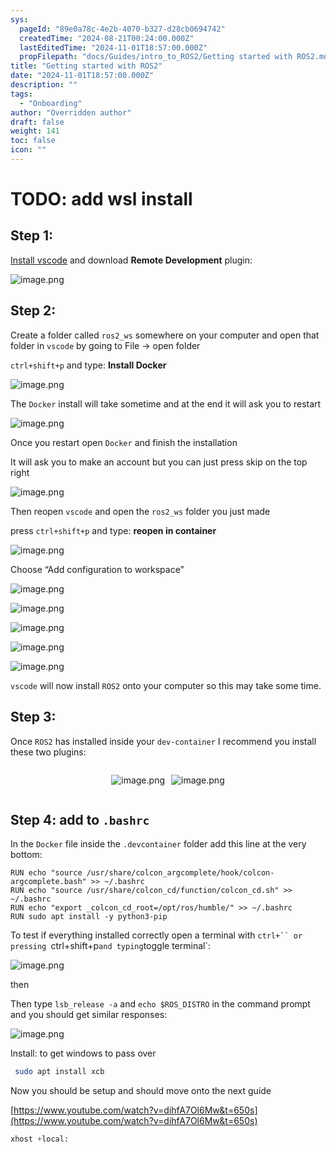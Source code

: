 ```yaml
---
sys:
  pageId: "89e0a78c-4e2b-4070-b327-d28cb0694742"
  createdTime: "2024-08-21T00:24:00.000Z"
  lastEditedTime: "2024-11-01T18:57:00.000Z"
  propFilepath: "docs/Guides/intro_to_ROS2/Getting started with ROS2.md"
title: "Getting started with ROS2"
date: "2024-11-01T18:57:00.000Z"
description: ""
tags:
  - "Onboarding"
author: "Overridden author"
draft: false
weight: 141
toc: false
icon: ""
---
```


# TODO: add wsl install

## Step 1:

[Install vscode](https://code.visualstudio.com/download) and download **Remote Development** plugin:

![image.png](https://prod-files-secure.s3.us-west-2.amazonaws.com/d518164a-d88e-44d1-a4ee-3adb3bd8bce0/efb52993-1881-4a40-b95e-6f020334f022/image.png?X-Amz-Algorithm=AWS4-HMAC-SHA256&X-Amz-Content-Sha256=UNSIGNED-PAYLOAD&X-Amz-Credential=ASIAZI2LB466VY4P6ZVL%2F20250319%2Fus-west-2%2Fs3%2Faws4_request&X-Amz-Date=20250319T032155Z&X-Amz-Expires=3600&X-Amz-Security-Token=IQoJb3JpZ2luX2VjEBMaCXVzLXdlc3QtMiJHMEUCIQCt3dtMD4NqbsqvJrKqZONMzNe59V3Z3c0yv%2FAi7fEbgAIgN3fAt43SN0vF%2BNU9NBtStcaQGUt%2FBkUti41O%2FQnNAk0q%2FwMIbBAAGgw2Mzc0MjMxODM4MDUiDOjhD4IaX8C%2FXjGy3yrcA7lt4mmEe9OeKzxi9ywgwMya6JrUEFR3jImO%2Bkjjv8AE18OZUxz6%2Fnx1p7Ttgc0t40W5Z6X94N2lkNAWoH1ubfiXoHa2KNOGBRsHtNWI2ce2wHYO62Hzj2nwQi9ftUBdIp8i73RZDcvzEFsbKMmwGXBx3R1Jz5plQZTZ53O%2F9olV85hbRMmQ8EYlqLeuPCsbp27wGjQ4FOGQm%2F608neY3qVhGH7hoWUNrdiSkpVoKCHjyrLec%2Ff87Bp8CyGzvx2NV4vKRaD6GFBB9csO3wV86%2ByXiRrTMVejnAUgqjTHus5257Zf%2B7HaptRR6EvDp7zOH6RfEC%2Fx9Di2d%2F%2BnCzWrOCHL%2FCnMZCRDTf72BNKorYHnMJwNSQ93mUjabTR97%2BlLh7BN6ML4zoFyDGj5OvW0Dmz8zvzQFS6xSLotsy1O%2FWWinrN%2B1iV49%2BKuADUFcR56bWvBc0GQj0ggmN0Y%2BUgOR0uJvdZ16upfme4yB51AWMRLewhj8H8xTrNr7NY%2Fu9P3UkWk3xFsQn8rpBDSquNjqiTQ0LUTGh8zhvjEgKIC%2FzcJRvm8ITwRYMseXPxWfQOkoPjecJj9fRNZ9eSKeUtZm3E%2Fd8Ty96rGrn9KKs3feunR%2BG8tjs%2Bdf54vQwlkMMbe6L4GOqUBH3o93hqOhz%2Fd%2BPvJdc7xw%2BgUkQ5fjDvQhyiJu7uvfYCiX5AWMi%2F1F8heoX4s3KCg%2BYFjqQ8BnP9JuWCgoyzIo8LDXRuAnCP%2FODUBdm1KX1VULW%2FTt1why5GJY6SRcgexdgyl%2Bt4xBHofbCwMSdNzRXPtB4%2BUIFeDtNHBcSOjyiM5EesHB8S8dOVF5aIgmpwHpRo9Mgt52W2oZURAKupCeS%2FlOALg&X-Amz-Signature=5564109bd62b3a7f58f1c33af8543dd883aed7aaa44b567b18f25d8991cd5341&X-Amz-SignedHeaders=host&x-id=GetObject)

## Step 2:

Create a folder called `ros2_ws` somewhere on your computer and open that folder in `vscode` by going to File → open folder 

`ctrl+shift+p` and type: **Install Docker**

![image.png](https://prod-files-secure.s3.us-west-2.amazonaws.com/d518164a-d88e-44d1-a4ee-3adb3bd8bce0/2269dc0e-1cd5-47ff-bceb-c04ad9b2eab0/image.png?X-Amz-Algorithm=AWS4-HMAC-SHA256&X-Amz-Content-Sha256=UNSIGNED-PAYLOAD&X-Amz-Credential=ASIAZI2LB466VY4P6ZVL%2F20250319%2Fus-west-2%2Fs3%2Faws4_request&X-Amz-Date=20250319T032155Z&X-Amz-Expires=3600&X-Amz-Security-Token=IQoJb3JpZ2luX2VjEBMaCXVzLXdlc3QtMiJHMEUCIQCt3dtMD4NqbsqvJrKqZONMzNe59V3Z3c0yv%2FAi7fEbgAIgN3fAt43SN0vF%2BNU9NBtStcaQGUt%2FBkUti41O%2FQnNAk0q%2FwMIbBAAGgw2Mzc0MjMxODM4MDUiDOjhD4IaX8C%2FXjGy3yrcA7lt4mmEe9OeKzxi9ywgwMya6JrUEFR3jImO%2Bkjjv8AE18OZUxz6%2Fnx1p7Ttgc0t40W5Z6X94N2lkNAWoH1ubfiXoHa2KNOGBRsHtNWI2ce2wHYO62Hzj2nwQi9ftUBdIp8i73RZDcvzEFsbKMmwGXBx3R1Jz5plQZTZ53O%2F9olV85hbRMmQ8EYlqLeuPCsbp27wGjQ4FOGQm%2F608neY3qVhGH7hoWUNrdiSkpVoKCHjyrLec%2Ff87Bp8CyGzvx2NV4vKRaD6GFBB9csO3wV86%2ByXiRrTMVejnAUgqjTHus5257Zf%2B7HaptRR6EvDp7zOH6RfEC%2Fx9Di2d%2F%2BnCzWrOCHL%2FCnMZCRDTf72BNKorYHnMJwNSQ93mUjabTR97%2BlLh7BN6ML4zoFyDGj5OvW0Dmz8zvzQFS6xSLotsy1O%2FWWinrN%2B1iV49%2BKuADUFcR56bWvBc0GQj0ggmN0Y%2BUgOR0uJvdZ16upfme4yB51AWMRLewhj8H8xTrNr7NY%2Fu9P3UkWk3xFsQn8rpBDSquNjqiTQ0LUTGh8zhvjEgKIC%2FzcJRvm8ITwRYMseXPxWfQOkoPjecJj9fRNZ9eSKeUtZm3E%2Fd8Ty96rGrn9KKs3feunR%2BG8tjs%2Bdf54vQwlkMMbe6L4GOqUBH3o93hqOhz%2Fd%2BPvJdc7xw%2BgUkQ5fjDvQhyiJu7uvfYCiX5AWMi%2F1F8heoX4s3KCg%2BYFjqQ8BnP9JuWCgoyzIo8LDXRuAnCP%2FODUBdm1KX1VULW%2FTt1why5GJY6SRcgexdgyl%2Bt4xBHofbCwMSdNzRXPtB4%2BUIFeDtNHBcSOjyiM5EesHB8S8dOVF5aIgmpwHpRo9Mgt52W2oZURAKupCeS%2FlOALg&X-Amz-Signature=c66f724f1a823f24a6cd65fb2394d27ba628229a1739ec7ad78e9a30547d99dc&X-Amz-SignedHeaders=host&x-id=GetObject)

The `Docker` install will take sometime and at the end it will ask you to restart

![image.png](https://prod-files-secure.s3.us-west-2.amazonaws.com/d518164a-d88e-44d1-a4ee-3adb3bd8bce0/ed233f78-be33-4b1f-b89c-9c346c0e961e/image.png?X-Amz-Algorithm=AWS4-HMAC-SHA256&X-Amz-Content-Sha256=UNSIGNED-PAYLOAD&X-Amz-Credential=ASIAZI2LB466VY4P6ZVL%2F20250319%2Fus-west-2%2Fs3%2Faws4_request&X-Amz-Date=20250319T032155Z&X-Amz-Expires=3600&X-Amz-Security-Token=IQoJb3JpZ2luX2VjEBMaCXVzLXdlc3QtMiJHMEUCIQCt3dtMD4NqbsqvJrKqZONMzNe59V3Z3c0yv%2FAi7fEbgAIgN3fAt43SN0vF%2BNU9NBtStcaQGUt%2FBkUti41O%2FQnNAk0q%2FwMIbBAAGgw2Mzc0MjMxODM4MDUiDOjhD4IaX8C%2FXjGy3yrcA7lt4mmEe9OeKzxi9ywgwMya6JrUEFR3jImO%2Bkjjv8AE18OZUxz6%2Fnx1p7Ttgc0t40W5Z6X94N2lkNAWoH1ubfiXoHa2KNOGBRsHtNWI2ce2wHYO62Hzj2nwQi9ftUBdIp8i73RZDcvzEFsbKMmwGXBx3R1Jz5plQZTZ53O%2F9olV85hbRMmQ8EYlqLeuPCsbp27wGjQ4FOGQm%2F608neY3qVhGH7hoWUNrdiSkpVoKCHjyrLec%2Ff87Bp8CyGzvx2NV4vKRaD6GFBB9csO3wV86%2ByXiRrTMVejnAUgqjTHus5257Zf%2B7HaptRR6EvDp7zOH6RfEC%2Fx9Di2d%2F%2BnCzWrOCHL%2FCnMZCRDTf72BNKorYHnMJwNSQ93mUjabTR97%2BlLh7BN6ML4zoFyDGj5OvW0Dmz8zvzQFS6xSLotsy1O%2FWWinrN%2B1iV49%2BKuADUFcR56bWvBc0GQj0ggmN0Y%2BUgOR0uJvdZ16upfme4yB51AWMRLewhj8H8xTrNr7NY%2Fu9P3UkWk3xFsQn8rpBDSquNjqiTQ0LUTGh8zhvjEgKIC%2FzcJRvm8ITwRYMseXPxWfQOkoPjecJj9fRNZ9eSKeUtZm3E%2Fd8Ty96rGrn9KKs3feunR%2BG8tjs%2Bdf54vQwlkMMbe6L4GOqUBH3o93hqOhz%2Fd%2BPvJdc7xw%2BgUkQ5fjDvQhyiJu7uvfYCiX5AWMi%2F1F8heoX4s3KCg%2BYFjqQ8BnP9JuWCgoyzIo8LDXRuAnCP%2FODUBdm1KX1VULW%2FTt1why5GJY6SRcgexdgyl%2Bt4xBHofbCwMSdNzRXPtB4%2BUIFeDtNHBcSOjyiM5EesHB8S8dOVF5aIgmpwHpRo9Mgt52W2oZURAKupCeS%2FlOALg&X-Amz-Signature=7374aa5f05d4b89af3182fcf9c5c1ea3227ec630ac8bdf449a48b76195160c7c&X-Amz-SignedHeaders=host&x-id=GetObject)

Once you restart open `Docker` and finish the installation

It will ask you to make an account but you can just press skip on the top right

![image.png](https://prod-files-secure.s3.us-west-2.amazonaws.com/d518164a-d88e-44d1-a4ee-3adb3bd8bce0/21010ad9-1659-4fd9-9f59-9932a09b2a3d/image.png?X-Amz-Algorithm=AWS4-HMAC-SHA256&X-Amz-Content-Sha256=UNSIGNED-PAYLOAD&X-Amz-Credential=ASIAZI2LB466VY4P6ZVL%2F20250319%2Fus-west-2%2Fs3%2Faws4_request&X-Amz-Date=20250319T032155Z&X-Amz-Expires=3600&X-Amz-Security-Token=IQoJb3JpZ2luX2VjEBMaCXVzLXdlc3QtMiJHMEUCIQCt3dtMD4NqbsqvJrKqZONMzNe59V3Z3c0yv%2FAi7fEbgAIgN3fAt43SN0vF%2BNU9NBtStcaQGUt%2FBkUti41O%2FQnNAk0q%2FwMIbBAAGgw2Mzc0MjMxODM4MDUiDOjhD4IaX8C%2FXjGy3yrcA7lt4mmEe9OeKzxi9ywgwMya6JrUEFR3jImO%2Bkjjv8AE18OZUxz6%2Fnx1p7Ttgc0t40W5Z6X94N2lkNAWoH1ubfiXoHa2KNOGBRsHtNWI2ce2wHYO62Hzj2nwQi9ftUBdIp8i73RZDcvzEFsbKMmwGXBx3R1Jz5plQZTZ53O%2F9olV85hbRMmQ8EYlqLeuPCsbp27wGjQ4FOGQm%2F608neY3qVhGH7hoWUNrdiSkpVoKCHjyrLec%2Ff87Bp8CyGzvx2NV4vKRaD6GFBB9csO3wV86%2ByXiRrTMVejnAUgqjTHus5257Zf%2B7HaptRR6EvDp7zOH6RfEC%2Fx9Di2d%2F%2BnCzWrOCHL%2FCnMZCRDTf72BNKorYHnMJwNSQ93mUjabTR97%2BlLh7BN6ML4zoFyDGj5OvW0Dmz8zvzQFS6xSLotsy1O%2FWWinrN%2B1iV49%2BKuADUFcR56bWvBc0GQj0ggmN0Y%2BUgOR0uJvdZ16upfme4yB51AWMRLewhj8H8xTrNr7NY%2Fu9P3UkWk3xFsQn8rpBDSquNjqiTQ0LUTGh8zhvjEgKIC%2FzcJRvm8ITwRYMseXPxWfQOkoPjecJj9fRNZ9eSKeUtZm3E%2Fd8Ty96rGrn9KKs3feunR%2BG8tjs%2Bdf54vQwlkMMbe6L4GOqUBH3o93hqOhz%2Fd%2BPvJdc7xw%2BgUkQ5fjDvQhyiJu7uvfYCiX5AWMi%2F1F8heoX4s3KCg%2BYFjqQ8BnP9JuWCgoyzIo8LDXRuAnCP%2FODUBdm1KX1VULW%2FTt1why5GJY6SRcgexdgyl%2Bt4xBHofbCwMSdNzRXPtB4%2BUIFeDtNHBcSOjyiM5EesHB8S8dOVF5aIgmpwHpRo9Mgt52W2oZURAKupCeS%2FlOALg&X-Amz-Signature=047bf43bfaddd2aa429d01141146334d2ea343d6fffee4a80c250f78ea6e2fc2&X-Amz-SignedHeaders=host&x-id=GetObject)

Then reopen `vscode` and open the `ros2_ws` folder you just made

press `ctrl+shift+p` and type: **reopen in container**

![image.png](https://prod-files-secure.s3.us-west-2.amazonaws.com/d518164a-d88e-44d1-a4ee-3adb3bd8bce0/4e93b8c2-41ad-488c-8095-c74205196118/image.png?X-Amz-Algorithm=AWS4-HMAC-SHA256&X-Amz-Content-Sha256=UNSIGNED-PAYLOAD&X-Amz-Credential=ASIAZI2LB466VY4P6ZVL%2F20250319%2Fus-west-2%2Fs3%2Faws4_request&X-Amz-Date=20250319T032155Z&X-Amz-Expires=3600&X-Amz-Security-Token=IQoJb3JpZ2luX2VjEBMaCXVzLXdlc3QtMiJHMEUCIQCt3dtMD4NqbsqvJrKqZONMzNe59V3Z3c0yv%2FAi7fEbgAIgN3fAt43SN0vF%2BNU9NBtStcaQGUt%2FBkUti41O%2FQnNAk0q%2FwMIbBAAGgw2Mzc0MjMxODM4MDUiDOjhD4IaX8C%2FXjGy3yrcA7lt4mmEe9OeKzxi9ywgwMya6JrUEFR3jImO%2Bkjjv8AE18OZUxz6%2Fnx1p7Ttgc0t40W5Z6X94N2lkNAWoH1ubfiXoHa2KNOGBRsHtNWI2ce2wHYO62Hzj2nwQi9ftUBdIp8i73RZDcvzEFsbKMmwGXBx3R1Jz5plQZTZ53O%2F9olV85hbRMmQ8EYlqLeuPCsbp27wGjQ4FOGQm%2F608neY3qVhGH7hoWUNrdiSkpVoKCHjyrLec%2Ff87Bp8CyGzvx2NV4vKRaD6GFBB9csO3wV86%2ByXiRrTMVejnAUgqjTHus5257Zf%2B7HaptRR6EvDp7zOH6RfEC%2Fx9Di2d%2F%2BnCzWrOCHL%2FCnMZCRDTf72BNKorYHnMJwNSQ93mUjabTR97%2BlLh7BN6ML4zoFyDGj5OvW0Dmz8zvzQFS6xSLotsy1O%2FWWinrN%2B1iV49%2BKuADUFcR56bWvBc0GQj0ggmN0Y%2BUgOR0uJvdZ16upfme4yB51AWMRLewhj8H8xTrNr7NY%2Fu9P3UkWk3xFsQn8rpBDSquNjqiTQ0LUTGh8zhvjEgKIC%2FzcJRvm8ITwRYMseXPxWfQOkoPjecJj9fRNZ9eSKeUtZm3E%2Fd8Ty96rGrn9KKs3feunR%2BG8tjs%2Bdf54vQwlkMMbe6L4GOqUBH3o93hqOhz%2Fd%2BPvJdc7xw%2BgUkQ5fjDvQhyiJu7uvfYCiX5AWMi%2F1F8heoX4s3KCg%2BYFjqQ8BnP9JuWCgoyzIo8LDXRuAnCP%2FODUBdm1KX1VULW%2FTt1why5GJY6SRcgexdgyl%2Bt4xBHofbCwMSdNzRXPtB4%2BUIFeDtNHBcSOjyiM5EesHB8S8dOVF5aIgmpwHpRo9Mgt52W2oZURAKupCeS%2FlOALg&X-Amz-Signature=ddc1ad328c7dadaa5057ca10091fc4693db4d6a65a27719b80db90af6ac778ad&X-Amz-SignedHeaders=host&x-id=GetObject)

Choose “Add configuration to workspace”

![image.png](https://prod-files-secure.s3.us-west-2.amazonaws.com/d518164a-d88e-44d1-a4ee-3adb3bd8bce0/9560b282-5060-4989-ba37-97e7b2c22476/image.png?X-Amz-Algorithm=AWS4-HMAC-SHA256&X-Amz-Content-Sha256=UNSIGNED-PAYLOAD&X-Amz-Credential=ASIAZI2LB466VY4P6ZVL%2F20250319%2Fus-west-2%2Fs3%2Faws4_request&X-Amz-Date=20250319T032155Z&X-Amz-Expires=3600&X-Amz-Security-Token=IQoJb3JpZ2luX2VjEBMaCXVzLXdlc3QtMiJHMEUCIQCt3dtMD4NqbsqvJrKqZONMzNe59V3Z3c0yv%2FAi7fEbgAIgN3fAt43SN0vF%2BNU9NBtStcaQGUt%2FBkUti41O%2FQnNAk0q%2FwMIbBAAGgw2Mzc0MjMxODM4MDUiDOjhD4IaX8C%2FXjGy3yrcA7lt4mmEe9OeKzxi9ywgwMya6JrUEFR3jImO%2Bkjjv8AE18OZUxz6%2Fnx1p7Ttgc0t40W5Z6X94N2lkNAWoH1ubfiXoHa2KNOGBRsHtNWI2ce2wHYO62Hzj2nwQi9ftUBdIp8i73RZDcvzEFsbKMmwGXBx3R1Jz5plQZTZ53O%2F9olV85hbRMmQ8EYlqLeuPCsbp27wGjQ4FOGQm%2F608neY3qVhGH7hoWUNrdiSkpVoKCHjyrLec%2Ff87Bp8CyGzvx2NV4vKRaD6GFBB9csO3wV86%2ByXiRrTMVejnAUgqjTHus5257Zf%2B7HaptRR6EvDp7zOH6RfEC%2Fx9Di2d%2F%2BnCzWrOCHL%2FCnMZCRDTf72BNKorYHnMJwNSQ93mUjabTR97%2BlLh7BN6ML4zoFyDGj5OvW0Dmz8zvzQFS6xSLotsy1O%2FWWinrN%2B1iV49%2BKuADUFcR56bWvBc0GQj0ggmN0Y%2BUgOR0uJvdZ16upfme4yB51AWMRLewhj8H8xTrNr7NY%2Fu9P3UkWk3xFsQn8rpBDSquNjqiTQ0LUTGh8zhvjEgKIC%2FzcJRvm8ITwRYMseXPxWfQOkoPjecJj9fRNZ9eSKeUtZm3E%2Fd8Ty96rGrn9KKs3feunR%2BG8tjs%2Bdf54vQwlkMMbe6L4GOqUBH3o93hqOhz%2Fd%2BPvJdc7xw%2BgUkQ5fjDvQhyiJu7uvfYCiX5AWMi%2F1F8heoX4s3KCg%2BYFjqQ8BnP9JuWCgoyzIo8LDXRuAnCP%2FODUBdm1KX1VULW%2FTt1why5GJY6SRcgexdgyl%2Bt4xBHofbCwMSdNzRXPtB4%2BUIFeDtNHBcSOjyiM5EesHB8S8dOVF5aIgmpwHpRo9Mgt52W2oZURAKupCeS%2FlOALg&X-Amz-Signature=0da2121b9b7ade77580e36298430c28f6f25d4b2d6ba1512fdeb7f913d401cb0&X-Amz-SignedHeaders=host&x-id=GetObject)

![image.png](https://prod-files-secure.s3.us-west-2.amazonaws.com/d518164a-d88e-44d1-a4ee-3adb3bd8bce0/2ee63f81-886b-48e8-a553-dc6e5eac99e4/image.png?X-Amz-Algorithm=AWS4-HMAC-SHA256&X-Amz-Content-Sha256=UNSIGNED-PAYLOAD&X-Amz-Credential=ASIAZI2LB466VY4P6ZVL%2F20250319%2Fus-west-2%2Fs3%2Faws4_request&X-Amz-Date=20250319T032155Z&X-Amz-Expires=3600&X-Amz-Security-Token=IQoJb3JpZ2luX2VjEBMaCXVzLXdlc3QtMiJHMEUCIQCt3dtMD4NqbsqvJrKqZONMzNe59V3Z3c0yv%2FAi7fEbgAIgN3fAt43SN0vF%2BNU9NBtStcaQGUt%2FBkUti41O%2FQnNAk0q%2FwMIbBAAGgw2Mzc0MjMxODM4MDUiDOjhD4IaX8C%2FXjGy3yrcA7lt4mmEe9OeKzxi9ywgwMya6JrUEFR3jImO%2Bkjjv8AE18OZUxz6%2Fnx1p7Ttgc0t40W5Z6X94N2lkNAWoH1ubfiXoHa2KNOGBRsHtNWI2ce2wHYO62Hzj2nwQi9ftUBdIp8i73RZDcvzEFsbKMmwGXBx3R1Jz5plQZTZ53O%2F9olV85hbRMmQ8EYlqLeuPCsbp27wGjQ4FOGQm%2F608neY3qVhGH7hoWUNrdiSkpVoKCHjyrLec%2Ff87Bp8CyGzvx2NV4vKRaD6GFBB9csO3wV86%2ByXiRrTMVejnAUgqjTHus5257Zf%2B7HaptRR6EvDp7zOH6RfEC%2Fx9Di2d%2F%2BnCzWrOCHL%2FCnMZCRDTf72BNKorYHnMJwNSQ93mUjabTR97%2BlLh7BN6ML4zoFyDGj5OvW0Dmz8zvzQFS6xSLotsy1O%2FWWinrN%2B1iV49%2BKuADUFcR56bWvBc0GQj0ggmN0Y%2BUgOR0uJvdZ16upfme4yB51AWMRLewhj8H8xTrNr7NY%2Fu9P3UkWk3xFsQn8rpBDSquNjqiTQ0LUTGh8zhvjEgKIC%2FzcJRvm8ITwRYMseXPxWfQOkoPjecJj9fRNZ9eSKeUtZm3E%2Fd8Ty96rGrn9KKs3feunR%2BG8tjs%2Bdf54vQwlkMMbe6L4GOqUBH3o93hqOhz%2Fd%2BPvJdc7xw%2BgUkQ5fjDvQhyiJu7uvfYCiX5AWMi%2F1F8heoX4s3KCg%2BYFjqQ8BnP9JuWCgoyzIo8LDXRuAnCP%2FODUBdm1KX1VULW%2FTt1why5GJY6SRcgexdgyl%2Bt4xBHofbCwMSdNzRXPtB4%2BUIFeDtNHBcSOjyiM5EesHB8S8dOVF5aIgmpwHpRo9Mgt52W2oZURAKupCeS%2FlOALg&X-Amz-Signature=587db25decee79083842c44e222df8dba9259f89faa67566c156709f75b950b5&X-Amz-SignedHeaders=host&x-id=GetObject)

![image.png](https://prod-files-secure.s3.us-west-2.amazonaws.com/d518164a-d88e-44d1-a4ee-3adb3bd8bce0/ae1580b2-b048-407e-aed9-b584224a7a04/image.png?X-Amz-Algorithm=AWS4-HMAC-SHA256&X-Amz-Content-Sha256=UNSIGNED-PAYLOAD&X-Amz-Credential=ASIAZI2LB466VY4P6ZVL%2F20250319%2Fus-west-2%2Fs3%2Faws4_request&X-Amz-Date=20250319T032155Z&X-Amz-Expires=3600&X-Amz-Security-Token=IQoJb3JpZ2luX2VjEBMaCXVzLXdlc3QtMiJHMEUCIQCt3dtMD4NqbsqvJrKqZONMzNe59V3Z3c0yv%2FAi7fEbgAIgN3fAt43SN0vF%2BNU9NBtStcaQGUt%2FBkUti41O%2FQnNAk0q%2FwMIbBAAGgw2Mzc0MjMxODM4MDUiDOjhD4IaX8C%2FXjGy3yrcA7lt4mmEe9OeKzxi9ywgwMya6JrUEFR3jImO%2Bkjjv8AE18OZUxz6%2Fnx1p7Ttgc0t40W5Z6X94N2lkNAWoH1ubfiXoHa2KNOGBRsHtNWI2ce2wHYO62Hzj2nwQi9ftUBdIp8i73RZDcvzEFsbKMmwGXBx3R1Jz5plQZTZ53O%2F9olV85hbRMmQ8EYlqLeuPCsbp27wGjQ4FOGQm%2F608neY3qVhGH7hoWUNrdiSkpVoKCHjyrLec%2Ff87Bp8CyGzvx2NV4vKRaD6GFBB9csO3wV86%2ByXiRrTMVejnAUgqjTHus5257Zf%2B7HaptRR6EvDp7zOH6RfEC%2Fx9Di2d%2F%2BnCzWrOCHL%2FCnMZCRDTf72BNKorYHnMJwNSQ93mUjabTR97%2BlLh7BN6ML4zoFyDGj5OvW0Dmz8zvzQFS6xSLotsy1O%2FWWinrN%2B1iV49%2BKuADUFcR56bWvBc0GQj0ggmN0Y%2BUgOR0uJvdZ16upfme4yB51AWMRLewhj8H8xTrNr7NY%2Fu9P3UkWk3xFsQn8rpBDSquNjqiTQ0LUTGh8zhvjEgKIC%2FzcJRvm8ITwRYMseXPxWfQOkoPjecJj9fRNZ9eSKeUtZm3E%2Fd8Ty96rGrn9KKs3feunR%2BG8tjs%2Bdf54vQwlkMMbe6L4GOqUBH3o93hqOhz%2Fd%2BPvJdc7xw%2BgUkQ5fjDvQhyiJu7uvfYCiX5AWMi%2F1F8heoX4s3KCg%2BYFjqQ8BnP9JuWCgoyzIo8LDXRuAnCP%2FODUBdm1KX1VULW%2FTt1why5GJY6SRcgexdgyl%2Bt4xBHofbCwMSdNzRXPtB4%2BUIFeDtNHBcSOjyiM5EesHB8S8dOVF5aIgmpwHpRo9Mgt52W2oZURAKupCeS%2FlOALg&X-Amz-Signature=f797486ed0af56dfd90df772b53f90787a11bf3eab866c72530e64631182b086&X-Amz-SignedHeaders=host&x-id=GetObject)

![image.png](https://prod-files-secure.s3.us-west-2.amazonaws.com/d518164a-d88e-44d1-a4ee-3adb3bd8bce0/53255b28-f75e-430f-b9e3-c0ac8577e42b/image.png?X-Amz-Algorithm=AWS4-HMAC-SHA256&X-Amz-Content-Sha256=UNSIGNED-PAYLOAD&X-Amz-Credential=ASIAZI2LB466VY4P6ZVL%2F20250319%2Fus-west-2%2Fs3%2Faws4_request&X-Amz-Date=20250319T032155Z&X-Amz-Expires=3600&X-Amz-Security-Token=IQoJb3JpZ2luX2VjEBMaCXVzLXdlc3QtMiJHMEUCIQCt3dtMD4NqbsqvJrKqZONMzNe59V3Z3c0yv%2FAi7fEbgAIgN3fAt43SN0vF%2BNU9NBtStcaQGUt%2FBkUti41O%2FQnNAk0q%2FwMIbBAAGgw2Mzc0MjMxODM4MDUiDOjhD4IaX8C%2FXjGy3yrcA7lt4mmEe9OeKzxi9ywgwMya6JrUEFR3jImO%2Bkjjv8AE18OZUxz6%2Fnx1p7Ttgc0t40W5Z6X94N2lkNAWoH1ubfiXoHa2KNOGBRsHtNWI2ce2wHYO62Hzj2nwQi9ftUBdIp8i73RZDcvzEFsbKMmwGXBx3R1Jz5plQZTZ53O%2F9olV85hbRMmQ8EYlqLeuPCsbp27wGjQ4FOGQm%2F608neY3qVhGH7hoWUNrdiSkpVoKCHjyrLec%2Ff87Bp8CyGzvx2NV4vKRaD6GFBB9csO3wV86%2ByXiRrTMVejnAUgqjTHus5257Zf%2B7HaptRR6EvDp7zOH6RfEC%2Fx9Di2d%2F%2BnCzWrOCHL%2FCnMZCRDTf72BNKorYHnMJwNSQ93mUjabTR97%2BlLh7BN6ML4zoFyDGj5OvW0Dmz8zvzQFS6xSLotsy1O%2FWWinrN%2B1iV49%2BKuADUFcR56bWvBc0GQj0ggmN0Y%2BUgOR0uJvdZ16upfme4yB51AWMRLewhj8H8xTrNr7NY%2Fu9P3UkWk3xFsQn8rpBDSquNjqiTQ0LUTGh8zhvjEgKIC%2FzcJRvm8ITwRYMseXPxWfQOkoPjecJj9fRNZ9eSKeUtZm3E%2Fd8Ty96rGrn9KKs3feunR%2BG8tjs%2Bdf54vQwlkMMbe6L4GOqUBH3o93hqOhz%2Fd%2BPvJdc7xw%2BgUkQ5fjDvQhyiJu7uvfYCiX5AWMi%2F1F8heoX4s3KCg%2BYFjqQ8BnP9JuWCgoyzIo8LDXRuAnCP%2FODUBdm1KX1VULW%2FTt1why5GJY6SRcgexdgyl%2Bt4xBHofbCwMSdNzRXPtB4%2BUIFeDtNHBcSOjyiM5EesHB8S8dOVF5aIgmpwHpRo9Mgt52W2oZURAKupCeS%2FlOALg&X-Amz-Signature=8ffa91e322161c3da0b212fcf319a97820d0e03cfe6d664f9f367bec38948337&X-Amz-SignedHeaders=host&x-id=GetObject)

![image.png](https://prod-files-secure.s3.us-west-2.amazonaws.com/d518164a-d88e-44d1-a4ee-3adb3bd8bce0/7c562767-5af9-4ffb-97d1-327bcdf4ee00/image.png?X-Amz-Algorithm=AWS4-HMAC-SHA256&X-Amz-Content-Sha256=UNSIGNED-PAYLOAD&X-Amz-Credential=ASIAZI2LB466VY4P6ZVL%2F20250319%2Fus-west-2%2Fs3%2Faws4_request&X-Amz-Date=20250319T032155Z&X-Amz-Expires=3600&X-Amz-Security-Token=IQoJb3JpZ2luX2VjEBMaCXVzLXdlc3QtMiJHMEUCIQCt3dtMD4NqbsqvJrKqZONMzNe59V3Z3c0yv%2FAi7fEbgAIgN3fAt43SN0vF%2BNU9NBtStcaQGUt%2FBkUti41O%2FQnNAk0q%2FwMIbBAAGgw2Mzc0MjMxODM4MDUiDOjhD4IaX8C%2FXjGy3yrcA7lt4mmEe9OeKzxi9ywgwMya6JrUEFR3jImO%2Bkjjv8AE18OZUxz6%2Fnx1p7Ttgc0t40W5Z6X94N2lkNAWoH1ubfiXoHa2KNOGBRsHtNWI2ce2wHYO62Hzj2nwQi9ftUBdIp8i73RZDcvzEFsbKMmwGXBx3R1Jz5plQZTZ53O%2F9olV85hbRMmQ8EYlqLeuPCsbp27wGjQ4FOGQm%2F608neY3qVhGH7hoWUNrdiSkpVoKCHjyrLec%2Ff87Bp8CyGzvx2NV4vKRaD6GFBB9csO3wV86%2ByXiRrTMVejnAUgqjTHus5257Zf%2B7HaptRR6EvDp7zOH6RfEC%2Fx9Di2d%2F%2BnCzWrOCHL%2FCnMZCRDTf72BNKorYHnMJwNSQ93mUjabTR97%2BlLh7BN6ML4zoFyDGj5OvW0Dmz8zvzQFS6xSLotsy1O%2FWWinrN%2B1iV49%2BKuADUFcR56bWvBc0GQj0ggmN0Y%2BUgOR0uJvdZ16upfme4yB51AWMRLewhj8H8xTrNr7NY%2Fu9P3UkWk3xFsQn8rpBDSquNjqiTQ0LUTGh8zhvjEgKIC%2FzcJRvm8ITwRYMseXPxWfQOkoPjecJj9fRNZ9eSKeUtZm3E%2Fd8Ty96rGrn9KKs3feunR%2BG8tjs%2Bdf54vQwlkMMbe6L4GOqUBH3o93hqOhz%2Fd%2BPvJdc7xw%2BgUkQ5fjDvQhyiJu7uvfYCiX5AWMi%2F1F8heoX4s3KCg%2BYFjqQ8BnP9JuWCgoyzIo8LDXRuAnCP%2FODUBdm1KX1VULW%2FTt1why5GJY6SRcgexdgyl%2Bt4xBHofbCwMSdNzRXPtB4%2BUIFeDtNHBcSOjyiM5EesHB8S8dOVF5aIgmpwHpRo9Mgt52W2oZURAKupCeS%2FlOALg&X-Amz-Signature=c4d13e471e673ba36f784def01414a75f200ad0417de6f37e0f89586742ffb10&X-Amz-SignedHeaders=host&x-id=GetObject)

`vscode` will now install `ROS2` onto your computer so this may take some time.

## Step 3:

Once `ROS2` has installed inside your `dev-container` I recommend you install these two plugins:

<div style="display: flex;flex-direction: row; column-gap:10px; max-width: 630px;justify-content: center;">
<div>

![image.png](https://prod-files-secure.s3.us-west-2.amazonaws.com/d518164a-d88e-44d1-a4ee-3adb3bd8bce0/3fc3d550-5a54-4ba1-ba6b-faa01cdb7369/image.png?X-Amz-Algorithm=AWS4-HMAC-SHA256&X-Amz-Content-Sha256=UNSIGNED-PAYLOAD&X-Amz-Credential=ASIAZI2LB466WUI2WF7Y%2F20250319%2Fus-west-2%2Fs3%2Faws4_request&X-Amz-Date=20250319T032159Z&X-Amz-Expires=3600&X-Amz-Security-Token=IQoJb3JpZ2luX2VjEBMaCXVzLXdlc3QtMiJGMEQCIQDKhQg5Hp5H3iAraxvy%2BZE9XwL3Nw4N8QHqvXS8pCXNawIfaH%2FfOXdCYQLwEr7qQyC7bFptBGGlLOWYNX%2BLbX6q8Cr%2FAwhsEAAaDDYzNzQyMzE4MzgwNSIMH9n0k2yeRxdD2BD%2BKtwDERSqHClZDOuysCqpO1PRFpcOFxghVRvLpeCXMDrrok9J%2Bvvt7IIRhUla0Rm1wXCqtK2awWuKv8U267ngDk9lKIX9JLo27fRmoR1QGGdVR%2FR3iziFO2Z1hATvj5zg54yeB%2FjDhui3FQcGdLSlQgRIiIsWALCl9ev1BNB6xV1%2BGSAqUOxTZ5zQ1w2AedJV0m7CPHQA4VDtjNv%2BFK3Q%2Bb1yW1QtzHAxnMFD4EzVxYFdVVH4RaTzR3PtuDjbDxDCbkXHHytP%2FUgXi4Xrz0xmDIMddk2yQO%2FZRgWvgOv%2BI44959%2BbQ5bhS9A%2BLolsECRPbxhIOI6nwz3sZmCJqCmbD7IgokNpVGp6iebkHwXPlaZ8TFnLCRLORZkuKBbSOywS33We3guVpg46RSPh7LV2BUgfVfVUs9G5DOov%2BFAHoE8JUyK8EyBojVavrv4wtEtOISDETCgG5RuxOc8oPfoteXKAxYp3XR9cqTx2K8xb278H4cYFSizEsrYWdc2eh3xt3K1DUlFdZGjdNIPPZ92ixFc7Vn43q4bCMcQWZCPwnrxA04qGR7OzJMUg1UOs2c6QLvOxuiOBgEXUXJR2pxfLytditOZvB2FrIk0fbfdZBYktaxAzJryiwGzBtR47E38wvt7ovgY6pgEBr5gyhGJWQHINALFjohEfU3NVRUcsY5J7J1Y9LjpR8KrmyV1I5mf%2BMDUUjRX8lm9I5MrdUZBC9dcFgwuSgsbzdcO%2FOxKWDlVvn%2FqXHF1YW5PSOQghQYcx3Nr0nnD8fA13Czu340X0vRMUB2ONaY4WheZ6grvMm6rKWaZdVHplZ4KUhx0RA4kzV%2BP13ydtsYrfmgIHVpG6Fn2ns8nWAyj1FIyuD9pz&X-Amz-Signature=00fa0c9e886db0eaa050227682cc471021ca8366e63684e4f059ae4b55d78806&X-Amz-SignedHeaders=host&x-id=GetObject)

</div>
<div>

![image.png](https://prod-files-secure.s3.us-west-2.amazonaws.com/d518164a-d88e-44d1-a4ee-3adb3bd8bce0/d994cc66-13c2-4093-a5a3-f84cf4601a82/image.png?X-Amz-Algorithm=AWS4-HMAC-SHA256&X-Amz-Content-Sha256=UNSIGNED-PAYLOAD&X-Amz-Credential=ASIAZI2LB4667PAFI3CX%2F20250319%2Fus-west-2%2Fs3%2Faws4_request&X-Amz-Date=20250319T032159Z&X-Amz-Expires=3600&X-Amz-Security-Token=IQoJb3JpZ2luX2VjEBMaCXVzLXdlc3QtMiJIMEYCIQDlwp5UDwN63YIazLh7aMlv%2BYXr31GZ0xyk3wZle%2FdJ%2FQIhAJGpWPJeZ9Xa4R%2BdkNCQr0fR9xPEPZm4G3Ab3hVILkOVKv8DCGwQABoMNjM3NDIzMTgzODA1Igzw78Cy0BPzG0b8fHgq3APPOGfkdXgR05aim9RkjWG0SQAgYpPyw31gtuZsh8Y1VGKYNbnpq4BFoXwWtMhD05GrsFrKunQH8SomOB9ZeGIDxwR9U5AzydJ%2BfLT%2Bk2aw2vv3aWiru7sMHqF4NkvWjqQomjZqT%2FfMyaeY%2BwzHqZ4IJZyKB4riQ8y9HT3XAGYSIm81S%2FCUpA0TH7l5DzYWN%2FNNEedz%2FU9yQsdX1Bculf2PTe1LHO7BeReoi6qk6F1XFYQxHrLrsJVq3YHlSVVA7mD5ZRz3xzQ%2FKHeLmUnAbiZt9Gdwi1kGtcyacgDJLy1dTHuYL4BIM0HCaGaSxNOZE5z%2FKsByByMJmBzl8GHngK23D2o2xMhHJXZP45mxIu6H5x6I6MxaHjpTXRXzt7LSn%2Bnk2YapGYG7bw%2B%2B4Ghepu1RnV%2Fdp%2BvC3Ho4m6PGljVKM6qe1ydfWJGsdeaWHlkRwvsvSifWBk2fJj08ppvFCKbVzsJZl2Tz8E57hjDw9f4oSOcScoI4RSJN%2F3zf%2BsbkZfEaWhaeo2hY2IW%2BOJ1yJ%2Bcg5q%2FCMrzw9BNCL065EI6yVSr9hU9L7Jw%2B0Fs9%2FIoyHQvd%2F8j4zO%2B0uBBN1%2FaXo4vYpVTbCLHl%2BrC5ZkOOY1jHnCbgDMMlmZU%2BCIbKaDC%2F3ui%2BBjqkAdomcGNB9BpUA3HDR1DKf8gGfaPXxN4grILpBDPnkF2PlfApWEiO33kejucTJvYJS89oLbpvS3mjlT2n23ukB%2B9lqXXWtj6SZgFCxeNQhsjDL%2BOIzM2OVnolr3%2FaE8ayPObfx%2F9vd2saIhBskcwLxcHzL%2FOpSLJ5OV2%2BorhRy%2BM1rqPn1I6orDkGD1VWlbYpd3CpExQeyPeIiCdf7SK%2FKshb9Q9S&X-Amz-Signature=a78e6a8058d9d0fd9a427fae696d7d47609a59ac977aea138f3a42da71e574b1&X-Amz-SignedHeaders=host&x-id=GetObject)

</div>
</div>

## Step 4: add to `.bashrc`

In the `Docker` file inside the `.devcontainer` folder add this line at the very bottom: 

```docker
RUN echo "source /usr/share/colcon_argcomplete/hook/colcon-argcomplete.bash" >> ~/.bashrc
RUN echo "source /usr/share/colcon_cd/function/colcon_cd.sh" >> ~/.bashrc
RUN echo "export _colcon_cd_root=/opt/ros/humble/" >> ~/.bashrc
RUN sudo apt install -y python3-pip 
```

To test if everything installed correctly open a terminal with `ctrl+`` or pressing `ctrl+shift+p` and typing `toggle terminal`:

![image.png](https://prod-files-secure.s3.us-west-2.amazonaws.com/d518164a-d88e-44d1-a4ee-3adb3bd8bce0/6a4943d8-b04e-4c02-9a58-775f3384d1a5/image.png?X-Amz-Algorithm=AWS4-HMAC-SHA256&X-Amz-Content-Sha256=UNSIGNED-PAYLOAD&X-Amz-Credential=ASIAZI2LB466VY4P6ZVL%2F20250319%2Fus-west-2%2Fs3%2Faws4_request&X-Amz-Date=20250319T032155Z&X-Amz-Expires=3600&X-Amz-Security-Token=IQoJb3JpZ2luX2VjEBMaCXVzLXdlc3QtMiJHMEUCIQCt3dtMD4NqbsqvJrKqZONMzNe59V3Z3c0yv%2FAi7fEbgAIgN3fAt43SN0vF%2BNU9NBtStcaQGUt%2FBkUti41O%2FQnNAk0q%2FwMIbBAAGgw2Mzc0MjMxODM4MDUiDOjhD4IaX8C%2FXjGy3yrcA7lt4mmEe9OeKzxi9ywgwMya6JrUEFR3jImO%2Bkjjv8AE18OZUxz6%2Fnx1p7Ttgc0t40W5Z6X94N2lkNAWoH1ubfiXoHa2KNOGBRsHtNWI2ce2wHYO62Hzj2nwQi9ftUBdIp8i73RZDcvzEFsbKMmwGXBx3R1Jz5plQZTZ53O%2F9olV85hbRMmQ8EYlqLeuPCsbp27wGjQ4FOGQm%2F608neY3qVhGH7hoWUNrdiSkpVoKCHjyrLec%2Ff87Bp8CyGzvx2NV4vKRaD6GFBB9csO3wV86%2ByXiRrTMVejnAUgqjTHus5257Zf%2B7HaptRR6EvDp7zOH6RfEC%2Fx9Di2d%2F%2BnCzWrOCHL%2FCnMZCRDTf72BNKorYHnMJwNSQ93mUjabTR97%2BlLh7BN6ML4zoFyDGj5OvW0Dmz8zvzQFS6xSLotsy1O%2FWWinrN%2B1iV49%2BKuADUFcR56bWvBc0GQj0ggmN0Y%2BUgOR0uJvdZ16upfme4yB51AWMRLewhj8H8xTrNr7NY%2Fu9P3UkWk3xFsQn8rpBDSquNjqiTQ0LUTGh8zhvjEgKIC%2FzcJRvm8ITwRYMseXPxWfQOkoPjecJj9fRNZ9eSKeUtZm3E%2Fd8Ty96rGrn9KKs3feunR%2BG8tjs%2Bdf54vQwlkMMbe6L4GOqUBH3o93hqOhz%2Fd%2BPvJdc7xw%2BgUkQ5fjDvQhyiJu7uvfYCiX5AWMi%2F1F8heoX4s3KCg%2BYFjqQ8BnP9JuWCgoyzIo8LDXRuAnCP%2FODUBdm1KX1VULW%2FTt1why5GJY6SRcgexdgyl%2Bt4xBHofbCwMSdNzRXPtB4%2BUIFeDtNHBcSOjyiM5EesHB8S8dOVF5aIgmpwHpRo9Mgt52W2oZURAKupCeS%2FlOALg&X-Amz-Signature=75f3309bbec06817ed3971e140e52273a03bca5655c8194808754a9a5c7bdccd&X-Amz-SignedHeaders=host&x-id=GetObject)

then 

Then type `lsb_release -a` and `echo $ROS_DISTRO` in the command prompt and you should get similar responses:

![image.png](https://prod-files-secure.s3.us-west-2.amazonaws.com/d518164a-d88e-44d1-a4ee-3adb3bd8bce0/3e635dec-a805-4e85-8b9e-d000e5b71a4e/image.png?X-Amz-Algorithm=AWS4-HMAC-SHA256&X-Amz-Content-Sha256=UNSIGNED-PAYLOAD&X-Amz-Credential=ASIAZI2LB466VY4P6ZVL%2F20250319%2Fus-west-2%2Fs3%2Faws4_request&X-Amz-Date=20250319T032155Z&X-Amz-Expires=3600&X-Amz-Security-Token=IQoJb3JpZ2luX2VjEBMaCXVzLXdlc3QtMiJHMEUCIQCt3dtMD4NqbsqvJrKqZONMzNe59V3Z3c0yv%2FAi7fEbgAIgN3fAt43SN0vF%2BNU9NBtStcaQGUt%2FBkUti41O%2FQnNAk0q%2FwMIbBAAGgw2Mzc0MjMxODM4MDUiDOjhD4IaX8C%2FXjGy3yrcA7lt4mmEe9OeKzxi9ywgwMya6JrUEFR3jImO%2Bkjjv8AE18OZUxz6%2Fnx1p7Ttgc0t40W5Z6X94N2lkNAWoH1ubfiXoHa2KNOGBRsHtNWI2ce2wHYO62Hzj2nwQi9ftUBdIp8i73RZDcvzEFsbKMmwGXBx3R1Jz5plQZTZ53O%2F9olV85hbRMmQ8EYlqLeuPCsbp27wGjQ4FOGQm%2F608neY3qVhGH7hoWUNrdiSkpVoKCHjyrLec%2Ff87Bp8CyGzvx2NV4vKRaD6GFBB9csO3wV86%2ByXiRrTMVejnAUgqjTHus5257Zf%2B7HaptRR6EvDp7zOH6RfEC%2Fx9Di2d%2F%2BnCzWrOCHL%2FCnMZCRDTf72BNKorYHnMJwNSQ93mUjabTR97%2BlLh7BN6ML4zoFyDGj5OvW0Dmz8zvzQFS6xSLotsy1O%2FWWinrN%2B1iV49%2BKuADUFcR56bWvBc0GQj0ggmN0Y%2BUgOR0uJvdZ16upfme4yB51AWMRLewhj8H8xTrNr7NY%2Fu9P3UkWk3xFsQn8rpBDSquNjqiTQ0LUTGh8zhvjEgKIC%2FzcJRvm8ITwRYMseXPxWfQOkoPjecJj9fRNZ9eSKeUtZm3E%2Fd8Ty96rGrn9KKs3feunR%2BG8tjs%2Bdf54vQwlkMMbe6L4GOqUBH3o93hqOhz%2Fd%2BPvJdc7xw%2BgUkQ5fjDvQhyiJu7uvfYCiX5AWMi%2F1F8heoX4s3KCg%2BYFjqQ8BnP9JuWCgoyzIo8LDXRuAnCP%2FODUBdm1KX1VULW%2FTt1why5GJY6SRcgexdgyl%2Bt4xBHofbCwMSdNzRXPtB4%2BUIFeDtNHBcSOjyiM5EesHB8S8dOVF5aIgmpwHpRo9Mgt52W2oZURAKupCeS%2FlOALg&X-Amz-Signature=918ddc297b8317cf87e6a4d64a98f9b8672f4f116615a68031b65a1a7e85db0b&X-Amz-SignedHeaders=host&x-id=GetObject)

Install:  to get windows to pass over

```bash
 sudo apt install xcb
```

Now you should be setup and should move onto the next guide 

[https://www.youtube.com/watch?v=dihfA7Ol6Mw&t=650s](https://www.youtube.com/watch?v=dihfA7Ol6Mw&t=650s)

```python
xhost +local:
```
